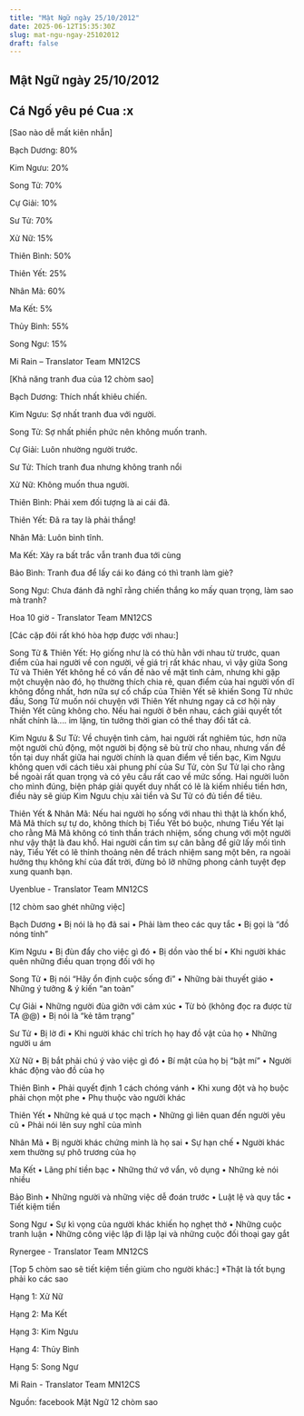 ```yaml
---
title: "Mật Ngữ ngày 25/10/2012"
date: 2025-06-12T15:35:30Z
slug: mat-ngu-ngay-25102012
draft: false
---
```


## Mật Ngữ ngày 25/10/2012

## Cá Ngố yêu pé Cua :x

[Sao nào dễ mất kiên nhẫn]
 

 
Bạch Dương: 80%
 
Kim Ngưu: 20%
 
Song Tử: 70%
 
Cự Giải: 10%
 
Sư Tử: 70%
 
Xử Nữ: 15%
 
Thiên Bình: 50%
 
Thiên Yết: 25%
 
Nhân Mã: 60%
 
Ma Kết: 5%
 
Thủy Bình: 55%
 
Song Ngư: 15%
 
Mi Rain – Translator Team MN12CS
 
 
 
[Khả năng tranh đua của 12 chòm sao]

 
Bạch Dương: Thích nhất khiêu chiến.
 
Kim Ngưu: Sợ nhất tranh đua với người.
 
Song Tử: Sợ nhất phiền phức nên không muốn tranh.
 
Cự Giải: Luôn nhường người trước.
 
Sư Tử: Thích tranh đua nhưng không tranh nổi
 
Xử Nữ: Không muốn thua người.
 
Thiên Bình: Phải xem đối tượng là ai cái đã.
 
Thiên Yết: Đã ra tay là phải thắng!
 
Nhân Mã: Luôn bình tĩnh.
 
Ma Kết: Xảy ra bất trắc vẫn tranh đua tới cùng
 
Bảo Bình: Tranh đua để lấy cái ko đáng có thì tranh làm giè?
 
Song Ngư: Chưa đánh đã nghĩ rằng chiến thắng ko mấy quan trọng, làm sao mà tranh?
 
Hoa 10 giờ - Translator Team MN12CS
 
 
 
[Các cặp đôi rất khó hòa hợp được với nhau:]
 

 
Song Tử & Thiên Yết:
Họ giống như là có thù hằn với nhau từ trước, quan điểm của hai người về con người, về giá trị rất khác nhau, vì vậy giữa Song Tử và Thiên Yết không hề có vấn đề nào về mặt 
tình cảm, nhưng khi gặp một chuyện nào đó, họ thường thích chia rẻ, quan điểm của hai người vốn dĩ không đồng nhất, hơn nữa sự cố chấp của Thiên Yết sẽ khiến Song Tử nhức đầu, Song Tử muốn nói chuyện với Thiên Yết nhưng ngay cả cơ hội này Thiên Yết cũng không cho. Nếu hai người ở bên nhau, cách giải quyết tốt nhất chính là.... im lặng, tin tưởng thời gian có thể thay đổi tất cả.
 
Kim Ngưu & Sư Tử: 
Về chuyện tình cảm, hai người rất nghiêm túc, hơn nữa một người chủ động, một người bị động sẽ bù trừ cho nhau, nhưng vấn đề tồn tại duy nhất giữa hai người chính là quan điểm về tiền bạc, Kim Ngưu không quen với cách tiêu xài phung phí của Sư Tử, còn Sư Tử lại cho rằng bề ngoài rất quan trọng và có yêu cầu rất cao về mức sống. Hai người luôn cho mình đúng, biện pháp giải quyết duy nhất có lẽ là kiếm nhiều tiền hơn, điều này sẽ giúp Kim Ngưu chịu xài tiền và Sư Tử có đủ tiền để tiêu.
 
Thiên Yết & Nhân Mã:
Nếu hai người họ sống với nhau thì thật là khốn khổ, Mã Mã thích sự tự do, không thích bị Tiểu Yết bó buộc, nhưng Tiểu Yết lại cho rằng Mã Mã không có tinh thần trách nhiệm, sống chung với một người như vậy thật là đau khổ. Hai người cần tìm sự cân bằng để giữ lấy mối tình này, Tiểu Yết có lẽ thỉnh thoảng nên để trách nhiệm sang một bên, ra ngoài hưởng thụ không khí của đất trời, đừng bỏ lỡ những phong cảnh tuyệt đẹp xung quanh bạn.
 
Uyenblue - Translator Team MN12CS
 
 
 
[12 chòm sao ghét những việc]

 
Bạch Dương
• Bị nói là họ đã sai
• Phải làm theo các quy tắc
• Bị gọi là “đồ nóng tính”
 
Kim Ngưu
• Bị đùn đẩy cho việc gì đó
• Bị dồn vào thế bí
• Khi người khác quên những điều quan trọng đối với họ
 
Song Tử
• Bị nói “Hãy ổn định cuộc sống đi”
• Những bài thuyết giáo
• Những ý tưởng & ý kiến “an toàn”
 
Cự Giải
• Những người đùa giỡn với cảm xúc
• Từ bỏ (không đọc ra được từ TA @@)
• Bị nói là “kẻ tâm trạng”
 
Sư Tử
• Bị lờ đi
• Khi người khác chỉ trích họ hay đồ vật của họ
• Những người u ám
 
Xử Nữ
• Bị bắt phải chú ý vào việc gì đó
• Bí mật của họ bị “bật mí”
• Người khác động vào đồ của họ
 
Thiên Bình
• Phải quyết định 1 cách chóng vánh
• Khi xung đột và họ buộc phải chọn một phe
• Phụ thuộc vào người khác
 
Thiên Yết
• Những kẻ quá ư tọc mạch
• Những gì liên quan đến người yêu cũ
• Phải nói lên suy nghĩ của mình
 
Nhân Mã
• Bị người khác chứng minh là họ sai
• Sự hạn chế
• Người khác xem thường sự phô trương của họ
 
Ma Kết
• Lãng phí tiền bạc
• Những thứ vớ vẩn, vô dụng
• Những kẻ nói nhiều
 
Bảo Bình
• Những người và những việc dễ đoán trước
• Luật lệ và quy tắc
• Tiết kiệm tiền
 
Song Ngư
• Sự kì vọng của người khác khiến họ nghẹt thở
• Những cuộc tranh luận
• Những công việc lập đi lập lại và những cuộc đối thoại gay gắt
 
Rynergee - Translator Team MN12CS
 
 
 
[Top 5 chòm sao sẽ tiết kiệm tiền giùm cho người khác:]
*Thật là tốt bụng phải ko các sao 

 
Hạng 1: Xử Nữ
 
Hạng 2: Ma Kết
 
Hạng 3: Kim Ngưu
 
Hạng 4: Thủy Bình
 
Hạng 5: Song Ngư
 
Mi Rain - Translator Team MN12CS
 
Nguồn: facebook Mật Ngữ 12 chòm sao
